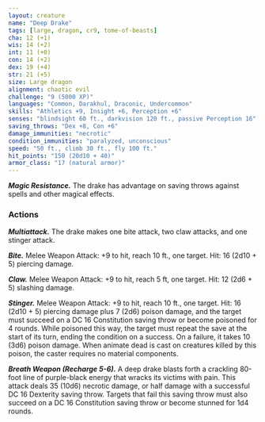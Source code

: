 ```yaml
---
layout: creature
name: "Deep Drake"
tags: [large, dragon, cr9, tome-of-beasts]
cha: 12 (+1)
wis: 14 (+2)
int: 11 (+0)
con: 14 (+2)
dex: 19 (+4)
str: 21 (+5)
size: Large dragon
alignment: chaotic evil
challenge: "9 (5000 XP)"
languages: "Common, Darakhul, Draconic, Undercommon"
skills: "Athletics +9, Insight +6, Perception +6"
senses: "blindsight 60 ft., darkvision 120 ft., passive Perception 16"
saving_throws: "Dex +8, Con +6"
damage_immunities: "necrotic"
condition_immunities: "paralyzed, unconscious"
speed: "50 ft., climb 30 ft., fly 100 ft."
hit_points: "150 (20d10 + 40)"
armor_class: "17 (natural armor)"
---
```


***Magic Resistance.*** The drake has advantage on saving throws against spells and other magical effects.

### Actions

***Multiattack.*** The drake makes one bite attack, two claw attacks, and one stinger attack.

***Bite.*** Melee Weapon Attack: +9 to hit, reach 10 ft., one target. Hit: 16 (2d10 + 5) piercing damage.

***Claw.*** Melee Weapon Attack: +9 to hit, reach 5 ft, one target. Hit: 12 (2d6 + 5) slashing damage.

***Stinger.*** Melee Weapon Attack: +9 to hit, reach 10 ft., one target. Hit: 16 (2d10 + 5) piercing damage plus 7 (2d6) poison damage, and the target must succeed on a DC 16 Constitution saving throw or become poisoned for 4 rounds. While poisoned this way, the target must repeat the save at the start of its turn, ending the condition on a success. On a failure, it takes 10 (3d6) poison damage. When animate dead is cast on creatures killed by this poison, the caster requires no material components.

***Breath Weapon (Recharge 5-6).*** A deep drake blasts forth a crackling 80-foot line of purple-black energy that wracks its victims with pain. This attack deals 35 (10d6) necrotic damage, or half damage with a successful DC 16 Dexterity saving throw. Targets that fail this saving throw must also succeed on a DC 16 Constitution saving throw or become stunned for 1d4 rounds.

